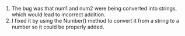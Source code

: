 1. The bug was that num1 and num2 were being converted into strings, which would lead to incorrect addition.
2. I fixed it by using the Number() method to convert it from a string to a number so it could be properly added.
